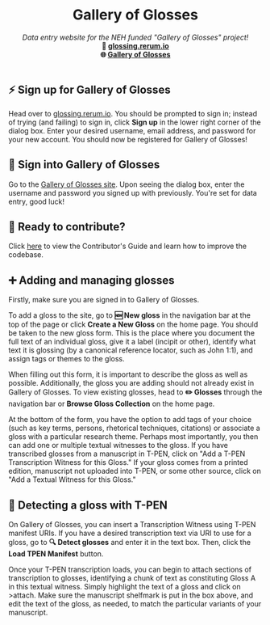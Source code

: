 <div align="center">
<h1>Gallery of Glosses</h1>
<i>Data entry website for the NEH funded "Gallery of Glosses" project! </i>
<br />
<b>📎 <a href="https://glossing.rerum.io">glossing.rerum.io</a></b><br />
<b>🌐 <a href="https://gog-public-site.vercel.app/">Gallery of Glosses</a></b>
</div>

<br />
<h2>⚡ Sign up for Gallery of Glosses</h2>
<p> Head over to <a href="https://glossing.rerum.io">glossing.rerum.io</a>. You should be prompted to sign in; instead of trying (and failing) to sign in, click <b>Sign up</b> in the lower right corner of the dialog box. Enter your desired username, email address, and password for your new account. You should now be registered for Gallery of Glosses!</p>
<h2>🔑 Sign into Gallery of Glosses</h2>
<p>Go to the <a href="https://glossing.rerum.io">Gallery of Glosses site</a>. Upon seeing the dialog box, enter the username and password you signed up with previously. You're set for data entry, good luck!</p>
<h2>🤝 Ready to contribute?</h2>
<p>Click <a href="https://github.com/CenterForDigitalHumanities/glossing-entries/blob/main/CONTRIBUTING.md">here</a> to view the Contributor's Guide and learn how to improve the codebase.</p>

<h2>➕ Adding and managing glosses</h2>
<p>Firstly, make sure you are signed in to Gallery of Glosses. </p>

<p>To add a gloss to the site, go to <b>🆕 New gloss</b> in the navigation bar at the top of the page or click <b>Create a New Gloss</b> on the home page. You should be taken to the new gloss form. This is the place where you document the full text of an individual gloss, give it a label (incipit or other), identify what text it is glossing (by a canonical reference locator, such as John 1:1), and assign tags or themes to the gloss.</p>

<p>When filling out this form, it is important to describe the gloss as well as possible. Additionally, the gloss you are adding should not already exist in Gallery of Glosses. To view existing glosses, head to <b>✏️ Glosses</b> through the navigation bar or <b>Browse Gloss Collection</b> on the home page.</p>

<p>At the bottom of the form, you have the option to add tags of your choice (such as key terms, persons, rhetorical techniques, citations) or associate a gloss with a particular research theme. Perhaps most importantly, you then can add one or multiple textual witnesses to the gloss. If you have transcribed glosses from a manuscript in T-PEN, click on "Add a T-PEN Transcription Witness for this Gloss." If your gloss comes from a printed edition, manuscript not uploaded into T-PEN, or some other source, click on "Add a Textual Witness for this Gloss."</p>

<h2>🔎 Detecting a gloss with T-PEN</h2>
<p>On Gallery of Glosses, you can insert a Transcription Witness using T-PEN manifest URIs. If you have a desired transcription text via URI to use for a gloss, go to <b>🔍 Detect glosses</b> and enter it in the text box. Then, click the <b>Load TPEN Manifest</b> button.</p>

<p>Once your T-PEN transcription loads, you can begin to attach sections of transcription to glosses, identifying a chunk of text as constituting Gloss A in this textual witness. Simply highlight the text of a gloss and click on >attach. Make sure the manuscript shelfmark is put in the box above, and edit the text of the gloss, as needed, to match the particular variants of your manuscript.</p>
<br />